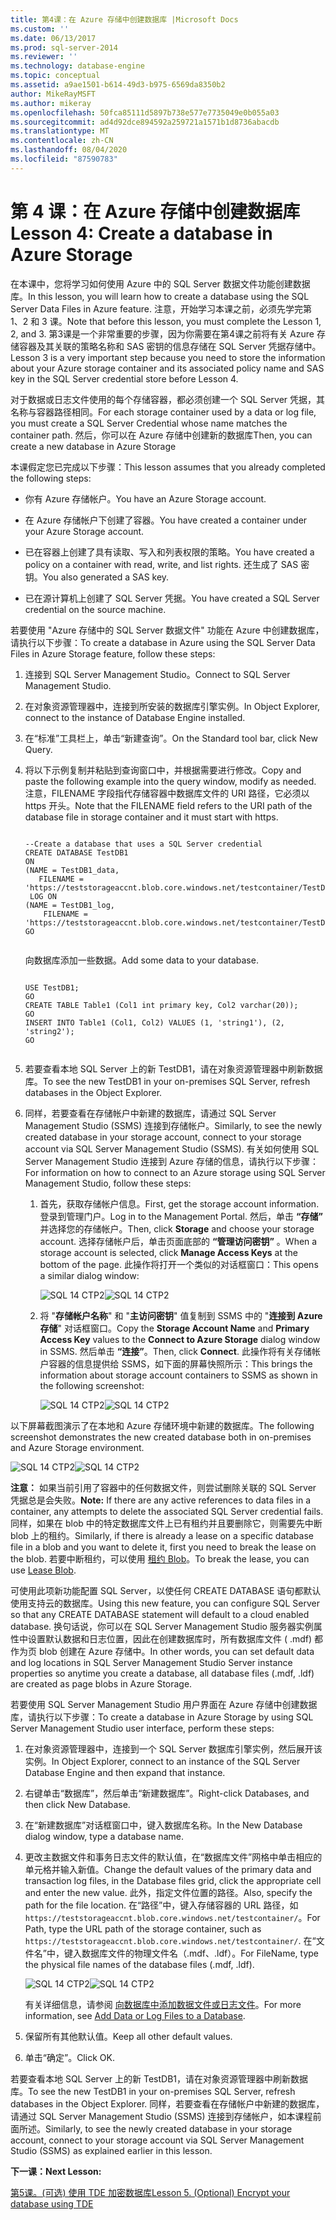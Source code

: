 ```yaml
---
title: 第4课：在 Azure 存储中创建数据库 |Microsoft Docs
ms.custom: ''
ms.date: 06/13/2017
ms.prod: sql-server-2014
ms.reviewer: ''
ms.technology: database-engine
ms.topic: conceptual
ms.assetid: a9ae1501-b614-49d3-b975-6569da8350b2
author: MikeRayMSFT
ms.author: mikeray
ms.openlocfilehash: 50fca85111d5897b738e577e7735049e0b055a03
ms.sourcegitcommit: ad4d92dce894592a259721a1571b1d8736abacdb
ms.translationtype: MT
ms.contentlocale: zh-CN
ms.lasthandoff: 08/04/2020
ms.locfileid: "87590783"
---
```

# <a name="lesson-4-create-a-database-in-azure-storage"></a><span data-ttu-id="7d902-102">第 4 课：在 Azure 存储中创建数据库</span><span class="sxs-lookup"><span data-stu-id="7d902-102">Lesson 4: Create a database in Azure Storage</span></span>
  <span data-ttu-id="7d902-103">在本课中，您将学习如何使用 Azure 中的 SQL Server 数据文件功能创建数据库。</span><span class="sxs-lookup"><span data-stu-id="7d902-103">In this lesson, you will learn how to create a database using the SQL Server Data Files in Azure feature.</span></span> <span data-ttu-id="7d902-104">注意，开始学习本课之前，必须先学完第 1、2 和 3 课。</span><span class="sxs-lookup"><span data-stu-id="7d902-104">Note that before this lesson, you must complete the Lesson 1, 2, and 3.</span></span> <span data-ttu-id="7d902-105">第3课是一个非常重要的步骤，因为你需要在第4课之前将有关 Azure 存储容器及其关联的策略名称和 SAS 密钥的信息存储在 SQL Server 凭据存储中。</span><span class="sxs-lookup"><span data-stu-id="7d902-105">Lesson 3 is a very important step because you need to store the information about your Azure storage container and its associated policy name and SAS key in the SQL Server credential store before Lesson 4.</span></span>  
  
 <span data-ttu-id="7d902-106">对于数据或日志文件使用的每个存储容器，都必须创建一个 SQL Server 凭据，其名称与容器路径相同。</span><span class="sxs-lookup"><span data-stu-id="7d902-106">For each storage container used by a data or log file, you must create a SQL Server Credential whose name matches the container path.</span></span> <span data-ttu-id="7d902-107">然后，你可以在 Azure 存储中创建新的数据库</span><span class="sxs-lookup"><span data-stu-id="7d902-107">Then, you can create a new database in Azure Storage</span></span>  
  
 <span data-ttu-id="7d902-108">本课假定您已完成以下步骤：</span><span class="sxs-lookup"><span data-stu-id="7d902-108">This lesson assumes that you already completed the following steps:</span></span>  
  
-   <span data-ttu-id="7d902-109">你有 Azure 存储帐户。</span><span class="sxs-lookup"><span data-stu-id="7d902-109">You have an Azure Storage account.</span></span>  
  
-   <span data-ttu-id="7d902-110">在 Azure 存储帐户下创建了容器。</span><span class="sxs-lookup"><span data-stu-id="7d902-110">You have created a container under your Azure Storage account.</span></span>  
  
-   <span data-ttu-id="7d902-111">已在容器上创建了具有读取、写入和列表权限的策略。</span><span class="sxs-lookup"><span data-stu-id="7d902-111">You have created a policy on a container with read, write, and list rights.</span></span> <span data-ttu-id="7d902-112">还生成了 SAS 密钥。</span><span class="sxs-lookup"><span data-stu-id="7d902-112">You also generated a SAS key.</span></span>  
  
-   <span data-ttu-id="7d902-113">已在源计算机上创建了 SQL Server 凭据。</span><span class="sxs-lookup"><span data-stu-id="7d902-113">You have created a SQL Server credential on the source machine.</span></span>  
  
 <span data-ttu-id="7d902-114">若要使用 "Azure 存储中的 SQL Server 数据文件" 功能在 Azure 中创建数据库，请执行以下步骤：</span><span class="sxs-lookup"><span data-stu-id="7d902-114">To create a database in Azure using the SQL Server Data Files in Azure Storage feature, follow these steps:</span></span>  
  
1.  <span data-ttu-id="7d902-115">连接到 SQL Server Management Studio。</span><span class="sxs-lookup"><span data-stu-id="7d902-115">Connect to SQL Server Management Studio.</span></span>  
  
2.  <span data-ttu-id="7d902-116">在对象资源管理器中，连接到所安装的数据库引擎实例。</span><span class="sxs-lookup"><span data-stu-id="7d902-116">In Object Explorer, connect to the instance of Database Engine installed.</span></span>  
  
3.  <span data-ttu-id="7d902-117">在“标准”工具栏上，单击“新建查询”。</span><span class="sxs-lookup"><span data-stu-id="7d902-117">On the Standard tool bar, click New Query.</span></span>  
  
4.  <span data-ttu-id="7d902-118">将以下示例复制并粘贴到查询窗口中，并根据需要进行修改。</span><span class="sxs-lookup"><span data-stu-id="7d902-118">Copy and paste the following example into the query window, modify as needed.</span></span> <span data-ttu-id="7d902-119">注意，FILENAME 字段指代存储容器中数据库文件的 URI 路径，它必须以 https 开头。</span><span class="sxs-lookup"><span data-stu-id="7d902-119">Note that the FILENAME field refers to the URI path of the database file in storage container and it must start with https.</span></span>  
  
    ```  
  
    --Create a database that uses a SQL Server credential    
    CREATE DATABASE TestDB1    
    ON   
    (NAME = TestDB1_data,   
       FILENAME = 'https://teststorageaccnt.blob.core.windows.net/testcontainer/TestDB1Data.mdf')   
     LOG ON   
    (NAME = TestDB1_log,   
        FILENAME = 'https://teststorageaccnt.blob.core.windows.net/testcontainer/TestDB1Log.ldf')   
    GO  
  
    ```  
  
     <span data-ttu-id="7d902-120">向数据库添加一些数据。</span><span class="sxs-lookup"><span data-stu-id="7d902-120">Add some data to your database.</span></span>  
  
    ```  
  
    USE TestDB1;   
    GO   
    CREATE TABLE Table1 (Col1 int primary key, Col2 varchar(20));   
    GO   
    INSERT INTO Table1 (Col1, Col2) VALUES (1, 'string1'), (2, 'string2');   
    GO  
  
    ```  
  
5.  <span data-ttu-id="7d902-121">若要查看本地 SQL Server 上的新 TestDB1，请在对象资源管理器中刷新数据库。</span><span class="sxs-lookup"><span data-stu-id="7d902-121">To see the new TestDB1 in your on-premises SQL Server, refresh databases in the Object Explorer.</span></span>  
  
6.  <span data-ttu-id="7d902-122">同样，若要查看在存储帐户中新建的数据库，请通过 SQL Server Management Studio (SSMS) 连接到存储帐户。</span><span class="sxs-lookup"><span data-stu-id="7d902-122">Similarly, to see the newly created database in your storage account, connect to your storage account via SQL Server Management Studio (SSMS).</span></span> <span data-ttu-id="7d902-123">有关如何使用 SQL Server Management Studio 连接到 Azure 存储的信息，请执行以下步骤：</span><span class="sxs-lookup"><span data-stu-id="7d902-123">For information on how to connect to an Azure storage using SQL Server Management Studio, follow these steps:</span></span>  
  
    1.  <span data-ttu-id="7d902-124">首先，获取存储帐户信息。</span><span class="sxs-lookup"><span data-stu-id="7d902-124">First, get the storage account information.</span></span> <span data-ttu-id="7d902-125">登录到管理门户。</span><span class="sxs-lookup"><span data-stu-id="7d902-125">Log in to the Management Portal.</span></span> <span data-ttu-id="7d902-126">然后，单击 **“存储”** 并选择您的存储帐户。</span><span class="sxs-lookup"><span data-stu-id="7d902-126">Then, click **Storage** and choose your storage account.</span></span> <span data-ttu-id="7d902-127">选择存储帐户后，单击页面底部的 **“管理访问密钥”** 。</span><span class="sxs-lookup"><span data-stu-id="7d902-127">When a storage account is selected, click **Manage Access Keys** at the bottom of the page.</span></span> <span data-ttu-id="7d902-128">此操作将打开一个类似的对话框窗口：</span><span class="sxs-lookup"><span data-stu-id="7d902-128">This opens a similar dialog window:</span></span>  
  
         <span data-ttu-id="7d902-129">![SQL 14 CTP2](../tutorials/media/ss-was-tutlesson-4-6-1.gif "SQL 14 CTP2")</span><span class="sxs-lookup"><span data-stu-id="7d902-129">![SQL 14 CTP2](../tutorials/media/ss-was-tutlesson-4-6-1.gif "SQL 14 CTP2")</span></span>  
  
    2.  <span data-ttu-id="7d902-130">将 "**存储帐户名称**" 和 "**主访问密钥**" 值复制到 SSMS 中的 "**连接到 Azure 存储**" 对话框窗口。</span><span class="sxs-lookup"><span data-stu-id="7d902-130">Copy the **Storage Account Name** and **Primary Access Key** values to the **Connect to Azure Storage** dialog window in SSMS.</span></span> <span data-ttu-id="7d902-131">然后单击 **“连接”**。</span><span class="sxs-lookup"><span data-stu-id="7d902-131">Then, click **Connect**.</span></span> <span data-ttu-id="7d902-132">此操作将有关存储帐户容器的信息提供给 SSMS，如下面的屏幕快照所示：</span><span class="sxs-lookup"><span data-stu-id="7d902-132">This brings the information about storage account containers to SSMS as shown in the following screenshot:</span></span>  
  
         <span data-ttu-id="7d902-133">![SQL 14 CTP2](../tutorials/media/ss-was-tutlesson-4-6-2.gif "SQL 14 CTP2")</span><span class="sxs-lookup"><span data-stu-id="7d902-133">![SQL 14 CTP2](../tutorials/media/ss-was-tutlesson-4-6-2.gif "SQL 14 CTP2")</span></span>  
  
 <span data-ttu-id="7d902-134">以下屏幕截图演示了在本地和 Azure 存储环境中新建的数据库。</span><span class="sxs-lookup"><span data-stu-id="7d902-134">The following screenshot demonstrates the new created database both in on-premises and Azure Storage environment.</span></span>  
  
 <span data-ttu-id="7d902-135">![SQL 14 CTP2](../tutorials/media/ss-was-tutlesson-4-6-2b.gif "SQL 14 CTP2")</span><span class="sxs-lookup"><span data-stu-id="7d902-135">![SQL 14 CTP2](../tutorials/media/ss-was-tutlesson-4-6-2b.gif "SQL 14 CTP2")</span></span>  
  
 <span data-ttu-id="7d902-136">**注意：** 如果当前引用了容器中的任何数据文件，则尝试删除关联的 SQL Server 凭据总是会失败。</span><span class="sxs-lookup"><span data-stu-id="7d902-136">**Note:** If there are any active references to data files in a container, any attempts to delete the associated SQL Server credential fails.</span></span> <span data-ttu-id="7d902-137">同样，如果在 blob 中的特定数据库文件上已有租约并且要删除它，则需要先中断 blob 上的租约。</span><span class="sxs-lookup"><span data-stu-id="7d902-137">Similarly, if there is already a lease on a specific database file in a blob and you want to delete it, first you need to break the lease on the blob.</span></span> <span data-ttu-id="7d902-138">若要中断租约，可以使用 [租约 Blob](https://msdn.microsoft.com/library/azure/ee691972.aspx)。</span><span class="sxs-lookup"><span data-stu-id="7d902-138">To break the lease, you can use [Lease Blob](https://msdn.microsoft.com/library/azure/ee691972.aspx).</span></span>  
  
 <span data-ttu-id="7d902-139">可使用此项新功能配置 SQL Server，以使任何 CREATE DATABASE 语句都默认使用支持云的数据库。</span><span class="sxs-lookup"><span data-stu-id="7d902-139">Using this new feature, you can configure SQL Server so that any CREATE DATABASE statement will default to a cloud enabled database.</span></span> <span data-ttu-id="7d902-140">换句话说，你可以在 SQL Server Management Studio 服务器实例属性中设置默认数据和日志位置，因此在创建数据库时，所有数据库文件 ( .mdf) 都作为页 blob 创建在 Azure 存储中。</span><span class="sxs-lookup"><span data-stu-id="7d902-140">In other words, you can set default data and log locations in SQL Server Management Studio Server instance properties so anytime you create a database, all database files (.mdf, .ldf) are created as page blobs in Azure Storage.</span></span>  
  
 <span data-ttu-id="7d902-141">若要使用 SQL Server Management Studio 用户界面在 Azure 存储中创建数据库，请执行以下步骤：</span><span class="sxs-lookup"><span data-stu-id="7d902-141">To create a database in Azure Storage by using SQL Server Management Studio user interface, perform these steps:</span></span>  
  
1.  <span data-ttu-id="7d902-142">在对象资源管理器中，连接到一个 SQL Server 数据库引擎实例，然后展开该实例。</span><span class="sxs-lookup"><span data-stu-id="7d902-142">In Object Explorer, connect to an instance of the SQL Server Database Engine and then expand that instance.</span></span>  
  
2.  <span data-ttu-id="7d902-143">右键单击“数据库”，然后单击“新建数据库”。</span><span class="sxs-lookup"><span data-stu-id="7d902-143">Right-click Databases, and then click New Database.</span></span>  
  
3.  <span data-ttu-id="7d902-144">在“新建数据库”对话框窗口中，键入数据库名称。</span><span class="sxs-lookup"><span data-stu-id="7d902-144">In the New Database dialog window, type a database name.</span></span>  
  
4.  <span data-ttu-id="7d902-145">更改主数据文件和事务日志文件的默认值，在“数据库文件”网格中单击相应的单元格并输入新值。</span><span class="sxs-lookup"><span data-stu-id="7d902-145">Change the default values of the primary data and transaction log files, in the Database files grid, click the appropriate cell and enter the new value.</span></span> <span data-ttu-id="7d902-146">此外，指定文件位置的路径。</span><span class="sxs-lookup"><span data-stu-id="7d902-146">Also, specify the path for the file location.</span></span> <span data-ttu-id="7d902-147">在“路径”中，键入存储容器的 URL 路径，如 `https://teststorageaccnt.blob.core.windows.net/testcontainer/`。</span><span class="sxs-lookup"><span data-stu-id="7d902-147">For Path, type the URL path of the storage container, such as `https://teststorageaccnt.blob.core.windows.net/testcontainer/`.</span></span> <span data-ttu-id="7d902-148">在“文件名”中，键入数据库文件的物理文件名（.mdf、.ldf）。</span><span class="sxs-lookup"><span data-stu-id="7d902-148">For FileName, type the physical file names of the database files (.mdf, .ldf).</span></span>  
  
     <span data-ttu-id="7d902-149">![SQL 14 CTP2](../tutorials/media/ss-was-tutlesson-4-6-4.gif "SQL 14 CTP2")</span><span class="sxs-lookup"><span data-stu-id="7d902-149">![SQL 14 CTP2](../tutorials/media/ss-was-tutlesson-4-6-4.gif "SQL 14 CTP2")</span></span>  
  
     <span data-ttu-id="7d902-150">有关详细信息，请参阅 [向数据库中添加数据文件或日志文件](databases/add-data-or-log-files-to-a-database.md)。</span><span class="sxs-lookup"><span data-stu-id="7d902-150">For more information, see [Add Data or Log Files to a Database](databases/add-data-or-log-files-to-a-database.md).</span></span>  
  
5.  <span data-ttu-id="7d902-151">保留所有其他默认值。</span><span class="sxs-lookup"><span data-stu-id="7d902-151">Keep all other default values.</span></span>  
  
6.  <span data-ttu-id="7d902-152">单击“确定”。</span><span class="sxs-lookup"><span data-stu-id="7d902-152">Click OK.</span></span>  
  
 <span data-ttu-id="7d902-153">若要查看本地 SQL Server 上的新 TestDB1，请在对象资源管理器中刷新数据库。</span><span class="sxs-lookup"><span data-stu-id="7d902-153">To see the new TestDB1 in your on-premises SQL Server, refresh databases in the Object Explorer.</span></span> <span data-ttu-id="7d902-154">同样，若要查看在存储帐户中新建的数据库，请通过 SQL Server Management Studio (SSMS) 连接到存储帐户，如本课程前面所述。</span><span class="sxs-lookup"><span data-stu-id="7d902-154">Similarly, to see the newly created database in your storage account, connect to your storage account via SQL Server Management Studio (SSMS) as explained earlier in this lesson.</span></span>  
  
 <span data-ttu-id="7d902-155">**下一课：**</span><span class="sxs-lookup"><span data-stu-id="7d902-155">**Next Lesson:**</span></span>  
  
 [<span data-ttu-id="7d902-156">第5课。&#40;可选&#41; 使用 TDE 加密数据库</span><span class="sxs-lookup"><span data-stu-id="7d902-156">Lesson 5. &#40;Optional&#41; Encrypt your database using TDE</span></span>](../relational-databases/lesson-4-restore-database-to-virtual-machine-from-url.md)  
  
  
